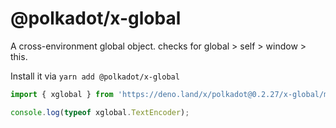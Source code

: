 # @polkadot/x-global

A cross-environment global object. checks for global > self > window > this.

Install it via `yarn add @polkadot/x-global`

```js
import { xglobal } from 'https://deno.land/x/polkadot@0.2.27/x-global/mod.ts';

console.log(typeof xglobal.TextEncoder);
```
